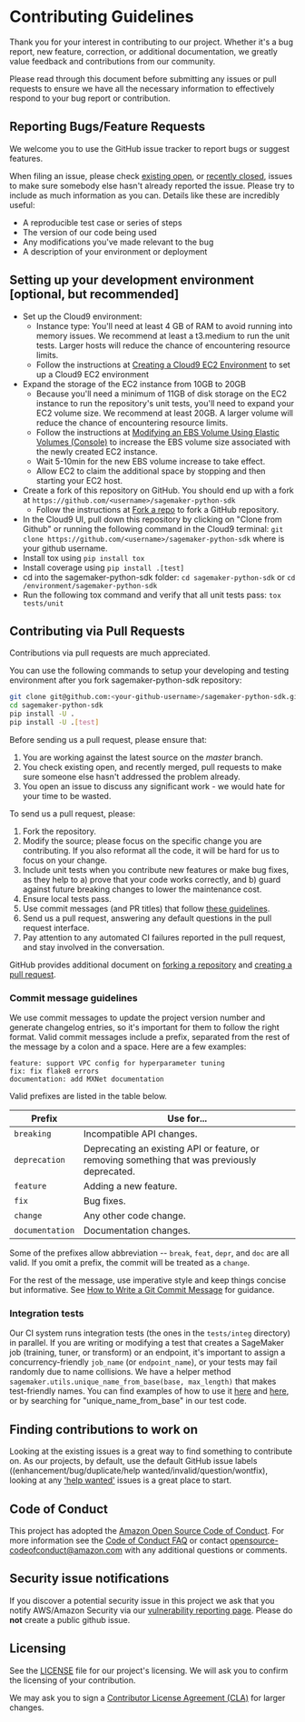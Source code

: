 # Contributing Guidelines

Thank you for your interest in contributing to our project. Whether it's a bug report, new feature, correction, or additional
documentation, we greatly value feedback and contributions from our community.

Please read through this document before submitting any issues or pull requests to ensure we have all the necessary
information to effectively respond to your bug report or contribution.


## Reporting Bugs/Feature Requests

We welcome you to use the GitHub issue tracker to report bugs or suggest features.

When filing an issue, please check [existing open](https://github.com/aws/sagemaker-python-sdk/issues), or [recently closed](https://github.com/aws/sagemaker-python-sdk/issues?utf8=%E2%9C%93&q=is%3Aissue%20is%3Aclosed%20), issues to make sure somebody else hasn't already
reported the issue. Please try to include as much information as you can. Details like these are incredibly useful:

* A reproducible test case or series of steps
* The version of our code being used
* Any modifications you've made relevant to the bug
* A description of your environment or deployment

## Setting up your development environment [optional, but recommended]

* Set up the Cloud9 environment:
  * Instance type: You'll need at least 4 GB of RAM to avoid running into memory issues. We recommend at least a t3.medium to run the unit tests. Larger hosts will reduce the chance of encountering resource limits.
  * Follow the instructions at [Creating a Cloud9 EC2 Environment](https://docs.aws.amazon.com/cloud9/latest/user-guide/create-environment.html#create-environment-main) to set up a Cloud9 EC2 environment
* Expand the storage of the EC2 instance from 10GB to 20GB
  * Because you'll need a minimum of 11GB of disk storage on the EC2 instance to run the repository's unit tests, you'll need to expand your EC2 volume size. We recommend at least 20GB. A larger volume will reduce the chance of encountering resource limits. 
  * Follow the instructions at [Modifying an EBS Volume Using Elastic Volumes (Console)](https://docs.aws.amazon.com/AWSEC2/latest/UserGuide/requesting-ebs-volume-modifications.html#modify-ebs-volume) to increase the EBS volume size associated with the newly created EC2 instance.
  * Wait 5-10min for the new EBS volume increase to take effect.
  * Allow EC2 to claim the additional space by stopping and then starting your EC2 host.
* Create a fork of this repository on GitHub. You should end up with a fork at `https://github.com/<username>/sagemaker-python-sdk`
  * Follow the instructions at [Fork a repo](https://help.github.com/en/articles/fork-a-repo) to fork a GitHub repository.
* In the Cloud9 UI, pull down this repository by clicking on "Clone from Github" or running the following command in the Cloud9 terminal: `git clone https://github.com/<username>/sagemaker-python-sdk` where <username> is your github username.
* Install tox using `pip install tox`
* Install coverage using `pip install .[test]`
* cd into the sagemaker-python-sdk folder: `cd sagemaker-python-sdk` or `cd /environment/sagemaker-python-sdk`
* Run the following tox command and verify that all unit tests pass: `tox tests/unit`

## Contributing via Pull Requests
Contributions via pull requests are much appreciated. 

You can use the following commands to setup your developing and testing environment after you fork sagemaker-python-sdk repository:

```bash
git clone git@github.com:<your-github-username>/sagemaker-python-sdk.git
cd sagemaker-python-sdk
pip install -U .
pip install -U .[test]
```

Before sending us a pull request, please ensure that:

1. You are working against the latest source on the *master* branch.
2. You check existing open, and recently merged, pull requests to make sure someone else hasn't addressed the problem already.
3. You open an issue to discuss any significant work - we would hate for your time to be wasted.

To send us a pull request, please:

1. Fork the repository.
2. Modify the source; please focus on the specific change you are contributing. If you also reformat all the code, it will be hard for us to focus on your change.
3. Include unit tests when you contribute new features or make bug fixes, as they help to a) prove that your code works correctly, and b) guard against future breaking changes to lower the maintenance cost.
4. Ensure local tests pass.
5. Use commit messages (and PR titles) that follow [these guidelines](#commit-message-guidelines).
6. Send us a pull request, answering any default questions in the pull request interface.
7. Pay attention to any automated CI failures reported in the pull request, and stay involved in the conversation.

GitHub provides additional document on [forking a repository](https://help.github.com/articles/fork-a-repo/) and
[creating a pull request](https://help.github.com/articles/creating-a-pull-request/).

### Commit message guidelines

We use commit messages to update the project version number and generate changelog entries, so it's important for them to follow the right format. Valid commit messages include a prefix, separated from the rest of the message by a colon and a space. Here are a few examples:

```
feature: support VPC config for hyperparameter tuning
fix: fix flake8 errors
documentation: add MXNet documentation
```

Valid prefixes are listed in the table below.

| Prefix          | Use for...                                                                                     |
|-----------------|------------------------------------------------------------------------------------------------|
| `breaking`      | Incompatible API changes.                                                                      |
| `deprecation`   | Deprecating an existing API or feature, or removing something that was previously deprecated.  |
| `feature`       | Adding a new feature.                                                                          |
| `fix`           | Bug fixes.                                                                                     |
| `change`        | Any other code change.                                                                         |
| `documentation` | Documentation changes.                                                                         |

Some of the prefixes allow abbreviation -- `break`, `feat`, `depr`, and `doc` are all valid. If you omit a prefix, the commit will be treated as a `change`.

For the rest of the message, use imperative style and keep things concise but informative. See [How to Write a Git Commit Message](https://chris.beams.io/posts/git-commit/) for guidance.

### Integration tests

Our CI system runs integration tests (the ones in the `tests/integ` directory) in parallel. If you are writing or modifying a test that creates a SageMaker job (training, tuner, or transform) or an endpoint, it's important to assign a concurrency-friendly `job_name` (or `endpoint_name`), or your tests may fail randomly due to name collisions. We have a helper method `sagemaker.utils.unique_name_from_base(base, max_length)` that makes test-friendly names. You can find examples of how to use it [here](https://github.com/aws/sagemaker-python-sdk/blob/3816a5658d3737c9767e01bc8d37fc3ed5551593/tests/integ/test_tfs.py#L37) and 
[here](https://github.com/aws/sagemaker-python-sdk/blob/3816a5658d3737c9767e01bc8d37fc3ed5551593/tests/integ/test_tuner.py#L616), or by searching for "unique\_name\_from\_base" in our test code.

## Finding contributions to work on
Looking at the existing issues is a great way to find something to contribute on. As our projects, by default, use the default GitHub issue labels ((enhancement/bug/duplicate/help wanted/invalid/question/wontfix), looking at any ['help wanted'](https://github.com/aws/sagemaker-python-sdk/labels/help%20wanted) issues is a great place to start.


## Code of Conduct
This project has adopted the [Amazon Open Source Code of Conduct](https://aws.github.io/code-of-conduct).
For more information see the [Code of Conduct FAQ](https://aws.github.io/code-of-conduct-faq) or contact
opensource-codeofconduct@amazon.com with any additional questions or comments.


## Security issue notifications
If you discover a potential security issue in this project we ask that you notify AWS/Amazon Security via our [vulnerability reporting page](http://aws.amazon.com/security/vulnerability-reporting/). Please do **not** create a public github issue.


## Licensing

See the [LICENSE](https://github.com/aws/sagemaker-python-sdk/blob/master/LICENSE) file for our project's licensing. We will ask you to confirm the licensing of your contribution.

We may ask you to sign a [Contributor License Agreement (CLA)](http://en.wikipedia.org/wiki/Contributor_License_Agreement) for larger changes.
